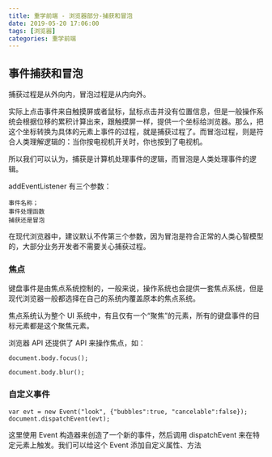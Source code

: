 ```yaml
---
title: 重学前端 - 浏览器部分-捕获和冒泡
date: 2019-05-20 17:06:00
tags: [浏览器]
categories: 重学前端
---
```


## 事件捕获和冒泡
捕获过程是从外向内，冒泡过程是从内向外。

实际上点击事件来自触摸屏或者鼠标，鼠标点击并没有位置信息，但是一般操作系统会根据位移的累积计算出来，跟触摸屏一样，提供一个坐标给浏览器。那么，把这个坐标转换为具体的元素上事件的过程，就是捕获过程了。而冒泡过程，则是符合人类理解逻辑的：当你按电视机开关时，你也按到了电视机。

所以我们可以认为，捕获是计算机处理事件的逻辑，而冒泡是人类处理事件的逻辑。

addEventListener 有三个参数：

	事件名称；
	事件处理函数
	捕获还是冒泡
在现代浏览器中，建议默认不传第三个参数，因为冒泡是符合正常的人类心智模型的，大部分业务开发者不需要关心捕获过程。
<!-- more -->
### 焦点
键盘事件是由焦点系统控制的，一般来说，操作系统也会提供一套焦点系统，但是现代浏览器一般都选择在自己的系统内覆盖原本的焦点系统。

焦点系统认为整个 UI 系统中，有且仅有一个“聚焦”的元素，所有的键盘事件的目标元素都是这个聚焦元素。

浏览器 API 还提供了 API 来操作焦点，如：

	
	document.body.focus();
		
	document.body.blur();

### 自定义事件

	var evt = new Event("look", {"bubbles":true, "cancelable":false});
	document.dispatchEvent(evt);
这里使用 Event 构造器来创造了一个新的事件，然后调用 dispatchEvent 来在特定元素上触发。我们可以给这个 Event 添加自定义属性、方法
